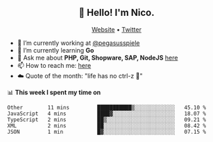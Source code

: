 <h2 align="center">👋 Hello! I'm Nico.</h2>
<p align="center">
  <a href="https://gruselhaus.com">Website</a> •
  <a href="https://twitter.com/NicoFinkernagel">Twitter</a>
</p>


- 🔭 I’m currently working at [@pegasusspiele](https://pegasus.de/en)
- 🌱 I’m currently learning **Go**
- 💬 Ask me about **PHP, Git, Shopware, SAP, NodeJS** [here](https://github.com/gruselhaus/gruselhaus/issues)
- 📫 How to reach me: [here](https://github.com/gruselhaus/gruselhaus/issues)
- ☁️ Quote of the month: "life has no ctrl-z 🌴"

📊 **This week I spent my time on**
<!--START_SECTION:waka-->
```text
Other        11 mins         ███████████▒░░░░░░░░░░░░░   45.10 % 
JavaScript   4 mins          ████▓░░░░░░░░░░░░░░░░░░░░   18.07 % 
TypeScript   2 mins          ██▒░░░░░░░░░░░░░░░░░░░░░░   09.21 % 
XML          2 mins          ██░░░░░░░░░░░░░░░░░░░░░░░   08.42 % 
JSON         1 min           █▓░░░░░░░░░░░░░░░░░░░░░░░   07.15 % 
```
<!--END_SECTION:waka-->

